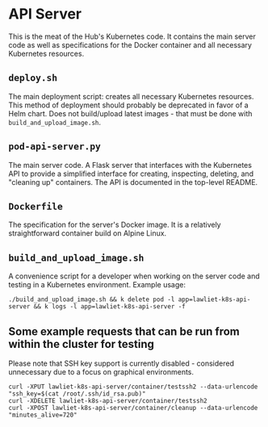 # API Server

This is the meat of the Hub's Kubernetes code. It contains the main server code as well as specifications for the Docker container and all necessary Kubernetes resources.

## `deploy.sh`
The main deployment script: creates all necessary Kubernetes resources. This method of deployment should probably be deprecated in favor of a Helm chart. Does not build/upload latest images - that must be done with `build_and_upload_image.sh`.

## `pod-api-server.py`
The main server code. A Flask server that interfaces with the Kubernetes API to provide a simplified interface for creating, inspecting, deleting, and "cleaning up" containers. The API is documented in the top-level README.

## `Dockerfile`
The specification for the server's Docker image. It is a relatively straightforward container build on Alpine Linux.

## `build_and_upload_image.sh`
A convenience script for a developer when working on the server code and testing in a Kubernetes environment. Example usage:
```
./build_and_upload_image.sh && k delete pod -l app=lawliet-k8s-api-server && k logs -l app=lawliet-k8s-api-server -f
```

## Some example requests that can be run from within the cluster for testing
Please note that SSH key support is currently disabled - considered unnecessary due to a focus on graphical environments.
```
curl -XPUT lawliet-k8s-api-server/container/testssh2 --data-urlencode "ssh_key=$(cat /root/.ssh/id_rsa.pub)"
curl -XDELETE lawliet-k8s-api-server/container/testssh2
curl -XPOST lawliet-k8s-api-server/container/cleanup --data-urlencode "minutes_alive=720"
```

